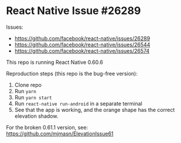 # React Native Issue \#26289

Issues:

- https://github.com/facebook/react-native/issues/26289
- https://github.com/facebook/react-native/issues/26544
- https://github.com/facebook/react-native/issues/26574

This repo is running React Native 0.60.6

Reproduction steps (this repo is the bug-free version):

1. Clone repo
2. Run `yarn`
3. Run `yarn start`
4. Run `react-native run-android` in a separate terminal
5. See that the app is working, and the orange shape has the correct elevation shadow.

For the broken 0.61.1 version, see: https://github.com/mjmasn/ElevationIssue61

